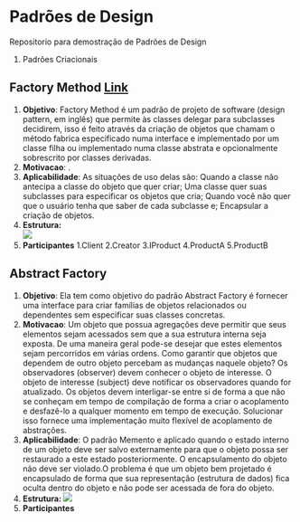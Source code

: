 # Padrões de Design
Repositorio para demostração de Padrões de Design

1. Padrões Criacionais
 
 ## Factory Method [Link](https://github.com/Geovanni99/designPatterns/tree/main/Observer)

  <ol>
 <li> <b>Objetivo</b>: Factory Method é um padrão de projeto de software (design pattern, em inglês) que permite às classes delegar para subclasses decidirem, isso é feito através da criação de objetos que chamam o método fabrica especificado numa interface e implementado por um classe filha ou implementado numa classe abstrata e opcionalmente sobrescrito por classes derivadas.
 </li>
 
  <li> <b>Motivacao</b>: . 
 </li>
 
  <li> <b>Aplicabilidade</b>: As situações de uso delas são:
 Quando a classe não antecipa a classe do objeto que quer criar;
 Uma classe quer suas subclasses para especificar os objetos que cria;
 Quando você não quer que o usuário tenha que saber de cada subclasse e;
 Encapsular a criação de objetos.
  <li> <b>Estrutura: </b><br />
  <img src="https://miro.medium.com/max/985/1*Fvyhz4KX0zSJB1ldvbnk3A.jpeg" >
 </li>
 
  <li> <b>Participantes</b>
   1.Client
   2.Creator
   3.IProduct
   4.ProductA
   5.ProductB
  </li>
 </ol>
 
 ## Abstract Factory
 
  <ol>
 <li> <b>Objetivo</b>: Ela tem como objetivo do padrão Abstract Factory é fornecer uma interface para criar famílias de objetos relacionados ou dependentes sem especificar suas classes concretas.
 </li>
 
  <li> <b>Motivacao</b>: Um objeto que possua agregações deve permitir que seus elementos sejam acessados sem que a sua estrutura interna seja exposta. De uma maneira geral pode-se desejar que estes elementos sejam percorridos em várias ordens. Como garantir que objetos que dependem de outro objeto percebam as mudanças naquele objeto? Os observadores (observer) devem conhecer o objeto de interesse. O objeto de interesse (subject) deve notificar os observadores quando for atualizado. Os objetos devem interligar-se entre si de forma a que não se conheçam em tempo de compilação de forma a criar o acoplamento e desfazê-lo a qualquer momento em tempo de execução. Solucionar isso fornece uma implementação muito flexível de acoplamento de abstrações. 
 </li>
 
  <li> <b>Aplicabilidade</b>: O padrão Memento e aplicado quando o estado interno de um objeto deve ser salvo externamente para que o objeto possa ser restaurado a este estado posteriormente. O encapsulamento do objeto não deve ser violado.O problema é que um objeto bem projetado é encapsulado de forma que sua representação (estrutura de dados) fica oculta dentro do objeto e não pode ser acessada de fora do objeto.

 </li>
 
  <li> <b>Estrutura: </b>
  <img src="https://miro.medium.com/max/1268/0*p3XqL1afoWBhXEVO.jpg" >
 </li>
 
  <li> <b>Participantes</b>
   
  </li>
 </ol>
   
